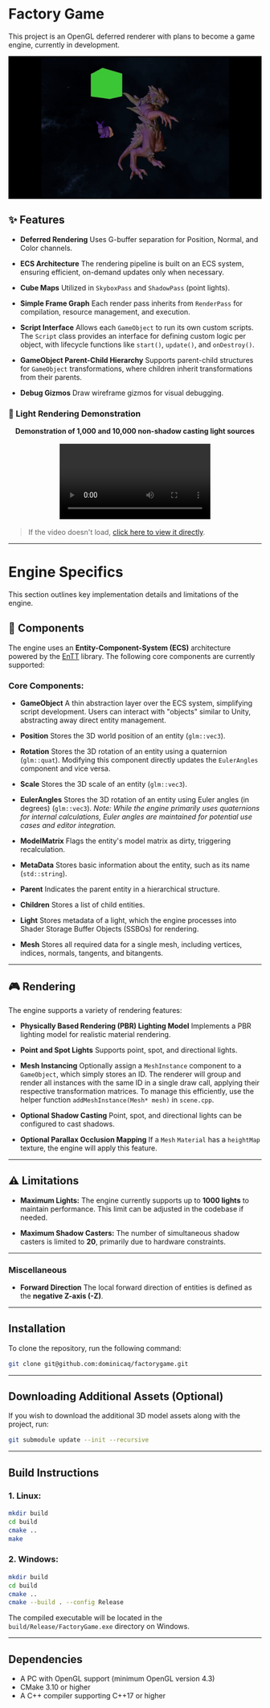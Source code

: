 # Factory Game

This project is an OpenGL deferred renderer with plans to become a game engine, currently in development.

<div style="text-align: center;">
    <img src="./resources/demo.gif" alt="Demo" style="display: block; margin: 0 auto; border: none;">
</div>

## ✨ Features

- **Deferred Rendering**
  Uses G-buffer separation for Position, Normal, and Color channels.

- **ECS Architecture**
  The rendering pipeline is built on an ECS system, ensuring efficient, on-demand updates only when necessary.

- **Cube Maps**
  Utilized in `SkyboxPass` and `ShadowPass` (point lights).

- **Simple Frame Graph**
  Each render pass inherits from `RenderPass` for compilation, resource management, and execution.

- **Script Interface**
  Allows each `GameObject` to run its own custom scripts. The `Script` class provides an interface for defining custom logic per object, with lifecycle functions like `start()`, `update()`, and `onDestroy()`.

- **GameObject Parent-Child Hierarchy**
  Supports parent-child structures for `GameObject` transformations, where children inherit transformations from their parents.

- **Debug Gizmos**
  Draw wireframe gizmos for visual debugging.

### 🎥 Light Rendering Demonstration

<p align="center">
  <strong>Demonstration of 1,000 and 10,000 non-shadow casting light sources</strong><br><br>
  <video src="https://github.com/user-attachments/assets/d83abfd2-544a-47c7-b1c7-16d012311dcd" controls style="max-width: 100%; height: auto;"></video>
</p>

> If the video doesn't load, [click here to view it directly](https://github.com/user-attachments/assets/d83abfd2-544a-47c7-b1c7-16d012311dcd).

---

# Engine Specifics

This section outlines key implementation details and limitations of the engine.

## 🧩 Components

The engine uses an **Entity-Component-System (ECS)** architecture powered by the [EnTT](https://github.com/skypjack/entt) library. The following core components are currently supported:

### Core Components:

- **GameObject**
  A thin abstraction layer over the ECS system, simplifying script development. Users can interact with "objects" similar to Unity, abstracting away direct entity management.

- **Position**
  Stores the 3D world position of an entity (`glm::vec3`).

- **Rotation**
  Stores the 3D rotation of an entity using a quaternion (`glm::quat`). Modifying this component directly updates the `EulerAngles` component and vice versa.

- **Scale**
  Stores the 3D scale of an entity (`glm::vec3`).

- **EulerAngles**
  Stores the 3D rotation of an entity using Euler angles (in degrees) (`glm::vec3`).
  *Note: While the engine primarily uses quaternions for internal calculations, Euler angles are maintained for potential use cases and editor integration.*

- **ModelMatrix**
  Flags the entity's model matrix as dirty, triggering recalculation.

- **MetaData**
  Stores basic information about the entity, such as its name (`std::string`).

- **Parent**
  Indicates the parent entity in a hierarchical structure.

- **Children**
  Stores a list of child entities.

- **Light**
  Stores metadata of a light, which the engine processes into Shader Storage Buffer Objects (SSBOs) for rendering.

- **Mesh**
  Stores all required data for a single mesh, including vertices, indices, normals, tangents, and bitangents.

---

## 🎮 Rendering

The engine supports a variety of rendering features:

- **Physically Based Rendering (PBR) Lighting Model**
  Implements a PBR lighting model for realistic material rendering.

- **Point and Spot Lights**
  Supports point, spot, and directional lights.

- **Mesh Instancing**
  Optionally assign a `MeshInstance` component to a `GameObject`, which simply stores an ID.
  The renderer will group and render all instances with the same ID in a single draw call, applying their respective transformation matrices.
  To manage this efficiently, use the helper function `addMeshInstance(Mesh* mesh)` in `scene.cpp`.

- **Optional Shadow Casting**
  Point, spot, and directional lights can be configured to cast shadows.

- **Optional Parallax Occlusion Mapping**
  If a `Mesh` `Material` has a `heightMap` texture, the engine will apply this feature.

---

## ⚠️ Limitations

- **Maximum Lights:**
  The engine currently supports up to **1000 lights** to maintain performance. This limit can be adjusted in the codebase if needed.

- **Maximum Shadow Casters:**
  The number of simultaneous shadow casters is limited to **20**, primarily due to hardware constraints.

---

### Miscellaneous

- **Forward Direction**
  The local forward direction of entities is defined as the **negative Z-axis (-Z)**.

---

## Installation

To clone the repository, run the following command:

```sh
git clone git@github.com:dominicaq/factorygame.git
```

---

## Downloading Additional Assets (Optional)

If you wish to download the additional 3D model assets along with the project, run:

```sh
git submodule update --init --recursive
```

---

## Build Instructions

### 1. Linux:
```sh
mkdir build
cd build
cmake ..
make
```

### 2. Windows:
```sh
mkdir build
cd build
cmake ..
cmake --build . --config Release
```

The compiled executable will be located in the `build/Release/FactoryGame.exe` directory on Windows.

---

## Dependencies

- A PC with OpenGL support (minimum OpenGL version 4.3)
- CMake 3.10 or higher
- A C++ compiler supporting C++17 or higher

